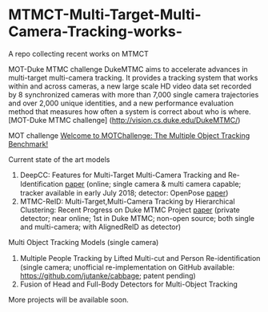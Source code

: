 # MTMCT-Multi-Target-Multi-Camera-Tracking-works-
A repo collecting recent works on MTMCT

MOT-Duke MTMC challenge
DukeMTMC aims to accelerate advances in multi-target multi-camera tracking. It provides a tracking system that works within and across cameras, a new large scale HD video data set recorded by 8 synchronized cameras with more than 7,000 single camera trajectories and over 2,000 unique identities, and a new performance evaluation method that measures how often a system is correct about who is where.
[MOT-Duke MTMC challenge] (http://vision.cs.duke.edu/DukeMTMC/)

MOT challenge
[Welcome to MOTChallenge: The Multiple Object Tracking Benchmark!](https://motchallenge.net/)


Current state of the art models

1. DeepCC: Features for Multi-Target Multi-Camera Tracking and Re-Identiﬁcation [paper](https://arxiv.org/pdf/1803.10859.pdf) (online; single camera & multi camera capable; tracker available in early July 2018; detector: OpenPose [paper](https://arxiv.org/pdf/1611.08050.pdf))
2. MTMC-ReID: Multi-Target,Multi-Camera Tracking by Hierarchical Clustering:  Recent Progress on Duke MTMC Project [paper](https://arxiv.org/pdf/1712.09531.pdf) (private detector; near online; 1st in Duke MTMC; non-open source; both single and multi-camera; with AlignedReID as detector)
   



Multi Object Tracking Models (single camera)

1. Multiple People Tracking by Lifted Multi-cut and Person Re-identiﬁcation (single camera; unofficial re-implementation on GitHub available: https://github.com/jutanke/cabbage; patent pending)
2. Fusion of Head and Full-Body Detectors for Multi-Object Tracking

More projects will be available soon.

